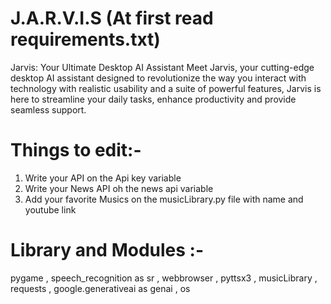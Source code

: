 # J.A.R.V.I.S (At first read requirements.txt)
Jarvis: Your Ultimate Desktop AI Assistant  Meet Jarvis, your cutting-edge desktop AI assistant designed to revolutionize the way you interact with technology with realistic usability and a suite of powerful features, Jarvis is here to streamline your daily tasks, enhance productivity and provide seamless support.

# Things to edit:-
  1. Write your API on the Api key variable
  2. Write your News API oh the news api variable
  3. Add your favorite Musics on the musicLibrary.py file with name and youtube link
# Library and Modules :-
  pygame ,
  speech_recognition as sr ,
  webbrowser ,
  pyttsx3 ,
  musicLibrary ,
  requests ,
  google.generativeai as genai , 
  os 
